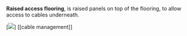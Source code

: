 **Raised access flooring**, is raised panels on top of the flooring, to allow access to cables underneath.

[![](https://www.raisedfloor.co.uk/wp-content/uploads/2021/05/cables-beneath-raised-access-floor-panels-1024x683.jpeg)]
[[cable management]]
